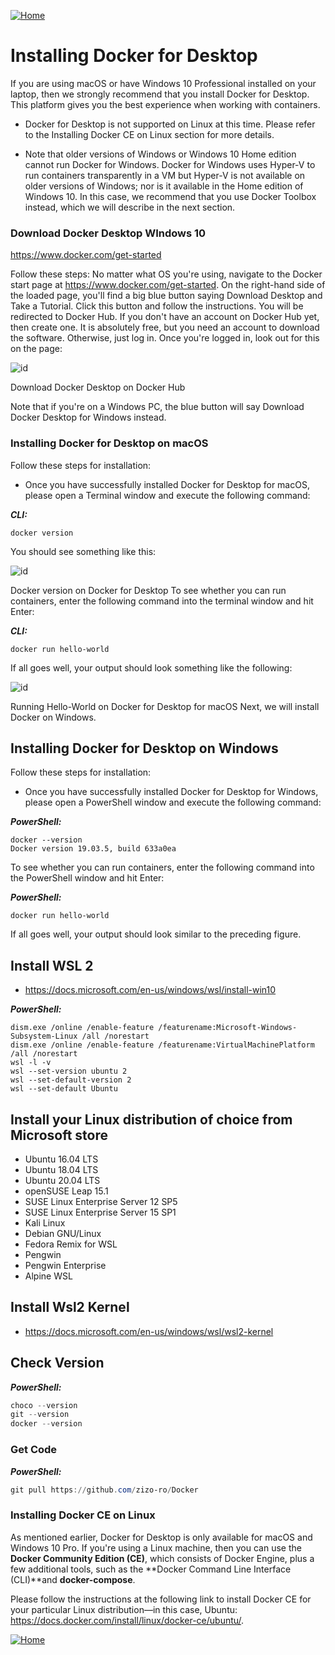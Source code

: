 [![Home](../../img/home.png)](../M-01/README.md)
#  Installing Docker for Desktop
If you are using macOS or have Windows 10 Professional installed on your laptop, then we strongly recommend that you install Docker for Desktop. This platform gives you the best experience when working with containers.


- Docker for Desktop is not supported on Linux at this time. Please refer to the Installing Docker CE on Linux section for more details.

- Note that older versions of Windows or Windows 10 Home edition cannot run Docker for Windows. Docker for Windows uses Hyper-V to run containers transparently in a VM but Hyper-V is not available on older versions of Windows; nor is it available in the Home edition of Windows 10. In this case, we recommend that you use Docker Toolbox instead, which we will describe in the next section.

### Download Docker Desktop WIndows 10
 https://www.docker.com/get-started

 Follow these steps:
No matter what OS you're using, navigate to the Docker start page at https://www.docker.com/get-started.
On the right-hand side of the loaded page, you'll find a big blue button saying Download Desktop and Take a Tutorial. Click this button and follow the instructions. You will be redirected to Docker Hub. If you don't have an account on Docker Hub yet, then create one. It is absolutely free, but you need an account to download the software. Otherwise, just log in.
Once you're logged in, look out for this on the page:

![id](../../img/M-01/L01-ID-p1.png)


Download Docker Desktop on Docker Hub


Note that if you're on a Windows PC, the blue button will say Download Docker Desktop for Windows instead.

### Installing Docker for Desktop on macOS
Follow these steps for installation:

- Once you have successfully installed Docker for Desktop for macOS, please open a Terminal window and execute the following command:
 
***CLI:***
```
docker version
```
You should see something like this:

![id](../../img/M-01/L01-ID-p2.png)


Docker version on Docker for Desktop
To see whether you can run containers, enter the following command into the terminal window and hit Enter:

***CLI:***
```
docker run hello-world
```
If all goes well, your output should look something like the following:

![id](../../img/M-01/L01-ID-p3.png)

Running Hello-World on Docker for Desktop for macOS
Next, we will install Docker on Windows.

## Installing Docker for Desktop on Windows
Follow these steps for installation:

- Once you have successfully installed Docker for Desktop for Windows, please open a PowerShell window and execute the following command:

***PowerShell:***
```
docker --version
Docker version 19.03.5, build 633a0ea
```
To see whether you can run containers, enter the following command into the PowerShell window and hit Enter:

***PowerShell:***
```
docker run hello-world
```

If all goes well, your output should look similar to the preceding figure.

## Install WSL 2

- https://docs.microsoft.com/en-us/windows/wsl/install-win10

***PowerShell:***
```
dism.exe /online /enable-feature /featurename:Microsoft-Windows-Subsystem-Linux /all /norestart
dism.exe /online /enable-feature /featurename:VirtualMachinePlatform /all /norestart
wsl -l -v
wsl --set-version ubuntu 2
wsl --set-default-version 2
wsl --set-default Ubuntu
```
## Install your Linux distribution of choice from Microsoft store

- Ubuntu 16.04 LTS
- Ubuntu 18.04 LTS
- Ubuntu 20.04 LTS
- openSUSE Leap 15.1
- SUSE Linux Enterprise Server 12 SP5
- SUSE Linux Enterprise Server 15 SP1
- Kali Linux
- Debian GNU/Linux
- Fedora Remix for WSL
- Pengwin
- Pengwin Enterprise
- Alpine WSL



## Install Wsl2 Kernel
- https://docs.microsoft.com/en-us/windows/wsl/wsl2-kernel

## Check Version

***PowerShell:***
```powershell
choco --version
git --version
docker --version
```

### Get Code

***PowerShell:***
```powershell
git pull https://github.com/zizo-ro/Docker
```



### Installing Docker CE on Linux

As mentioned earlier, Docker for Desktop is only available for macOS and Windows 10 Pro. If you're using a Linux machine, then you can use the **Docker Community Edition (CE)**, which consists of Docker Engine, plus a few additional tools, such as the **Docker Command Line Interface (CLI)**and **docker-compose**.

Please follow the instructions at the following link to install Docker CE for your particular Linux distribution—in this case, Ubuntu: https://docs.docker.com/install/linux/docker-ce/ubuntu/.


[![Home](../../img/up.png)](#installing-docker-for-desktop)

